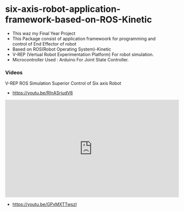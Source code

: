 # six-axis-robot-application-framework-based-on-ROS-Kinetic 

- This waz my Final Year Project 
- This Package consist of application framewoork for programming and control of End Effector of robot
- Based on ROS(Robot Operating System)-Kinetic
- V-REP (Vertual Robot Experimentation Platform) For robot simulation.
- Microcontroller Used : Arduino For Joint State Controller.

### Videos
V-REP ROS Simulation Superior Control of Six axis Robot
- https://youtu.be/RInASrjudV8 

<iframe width="560" height="315" src="https://www.youtube.com/embed/GPxMXTTwszI" frameborder="0" allow="autoplay; encrypted-media" allowfullscreen></iframe>

- https://youtu.be/GPxMXTTwszI


